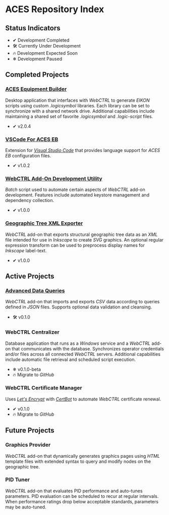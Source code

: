 # ACES Repository Index

## Status Indicators

- ✔ Development Completed
- 🛠 Currently Under Development
- 🔥 Development Expected Soon
- ❄ Development Paused

## Completed Projects

### [ACES Equipment Builder](https://github.com/automatic-controls/aces-equipment-builder)
Desktop application that interfaces with *WebCTRL* to generate *EIKON* scripts using custom *.logicsymbol* libraries. Each library can be set to synchronize with a shared network drive. Additional capabilities include maintaining a shared set of favorite *.logicsymbol* and *.logic-script* files.

- ✔ v2.0.4

### [VSCode For ACES EB](https://github.com/automatic-controls/vscode-aces-equipment-builder)
Extension for [*Visual Studio Code*](https://code.visualstudio.com/) that provides language support for *ACES EB* configuration files.

- ✔ v1.0.2

### [WebCTRL Add-On Development Utility](https://github.com/automatic-controls/webctrl-addon-dev)
*Batch* script used to automate certain aspects of *WebCTRL* add-on development. Features include automated keystore management and dependency collection.

- ✔ v1.0.0

### [Geographic Tree XML Exporter](https://github.com/automatic-controls/geo-xml-export-addon)
*WebCTRL* add-on that exports structural geographic tree data as an *XML* file intended for use in *Inkscape* to create *SVG* graphics. An optional regular expression transform can be used to preprocess display names for *Inkscape* label-text.

- ✔ v1.0.0

## Active Projects

### [Advanced Data Queries](https://github.com/automatic-controls/data-query-addon)
*WebCTRL* add-on that imports and exports *CSV* data according to queries defined in *JSON* files. Supports optional data validation and cleansing.

- 🛠 v0.1.0

### WebCTRL Centralizer
Database application that runs as a *Windows* service and a *WebCTRL* add-on that communicates with the database. Synchronizes operator credentials and/or files across all connected *WebCTRL* servers. Additional capabilities include automatic file retrieval and scheduled script execution.

- ❄ v0.1.0-beta
- 🔥 Migrate to *GitHub*

### WebCTRL Certificate Manager
Uses [*Let's Encrypt*](https://letsencrypt.org/) with [*CertBot*](https://certbot.eff.org/) to automate *WebCTRL* certificate renewal.

- ✔ v0.1.0
- 🔥 Migrate to *GitHub*

## Future Projects

### Graphics Provider
*WebCTRL* add-on that dynamically generates graphics pages using *HTML* template files with extended syntax to query and modify nodes on the geographic tree.

### PID Tuner
*WebCTRL* add-on that evaluates PID performance and auto-tunes parameters. PID evaluation can be scheduled to recur at regular intervals. When performance ratings drop below acceptable standards, parameters may be auto-tuned.
